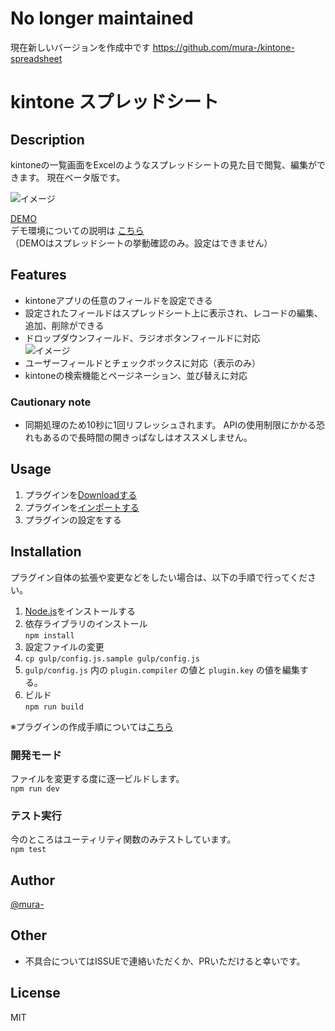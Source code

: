 No longer maintained
==========================

現在新しいバージョンを作成中です
https://github.com/mura-/kintone-spreadsheet

kintone スプレッドシート
==========================

## Description

kintoneの一覧画面をExcelのようなスプレッドシートの見た目で閲覧、編集ができます。
現在ベータ版です。

![イメージ](https://raw.githubusercontent.com/mura-/kintone-spreadsheet-no-longer-maintained/master/image.gif)

[DEMO](https://dev-demo.cybozu.com/k/39/)   
デモ環境についての説明は [こちら](https://cybozudev.zendesk.com/hc/ja/articles/208217653)  
（DEMOはスプレッドシートの挙動確認のみ。設定はできません）  

## Features

- kintoneアプリの任意のフィールドを設定できる
- 設定されたフィールドはスプレッドシート上に表示され、レコードの編集、追加、削除ができる
- ドロップダウンフィールド、ラジオボタンフィールドに対応  
![イメージ](https://raw.githubusercontent.com/mura-/kintone-spreadsheet-no-longer-maintained/master/dropdown.gif)
- ユーザーフィールドとチェックボックスに対応（表示のみ）
- kintoneの検索機能とページネーション、並び替えに対応

### Cautionary note
- 同期処理のため10秒に1回リフレッシュされます。
  APIの使用制限にかかる恐れもあるので長時間の開きっぱなしはオススメしません。

## Usage
1. プラグインを[Downloadする](https://github.com/mura-/kintone-spreadsheet-no-longer-maintained/releases/)
1. プラグインを[インポートする](https://help.cybozu.com/ja/k/admin/plugin.html)
1. プラグインの設定をする

## Installation
プラグイン自体の拡張や変更などをしたい場合は、以下の手順で行ってください。

1. [Node.js](https://nodejs.org/en/)をインストールする
1. 依存ライブラリのインストール  
  `npm install`
1. 設定ファイルの変更
  1. `cp gulp/config.js.sample gulp/config.js`
  1. `gulp/config.js` 内の `plugin.compiler` の値と `plugin.key` の値を編集する。  
1. ビルド  
  `npm run build`

※プラグインの作成手順については[こちら](https://cybozudev.zendesk.com/hc/ja/articles/203455680-kintone-%E3%83%97%E3%83%A9%E3%82%B0%E3%82%A4%E3%83%B3%E9%96%8B%E7%99%BA%E6%89%8B%E9%A0%86)

### 開発モード
ファイルを変更する度に逐一ビルドします。  
`npm run dev`

### テスト実行
今のところはユーティリティ関数のみテストしています。  
`npm test`

## Author

[@mura-](https://www.facebook.com/kazuki.murahama)

## Other
- 不具合についてはISSUEで連絡いただくか、PRいただけると幸いです。

## License

MIT
